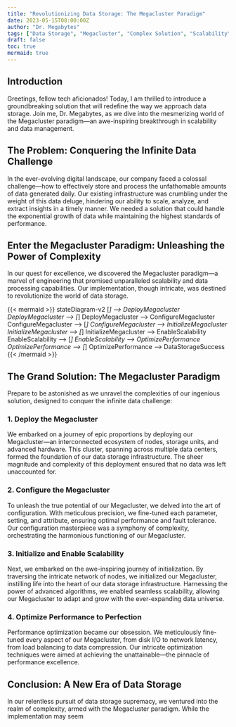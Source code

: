 ```yaml
---
title: "Revolutionizing Data Storage: The Megacluster Paradigm"
date: 2023-05-15T08:00:00Z
author: "Dr. Megabytes"
tags: ["Data Storage", "Megacluster", "Complex Solution", "Scalability"]
draft: false
toc: true
mermaid: true
---
```


## Introduction

Greetings, fellow tech aficionados! Today, I am thrilled to introduce a groundbreaking solution that will redefine the way we approach data storage. Join me, Dr. Megabytes, as we dive into the mesmerizing world of the Megacluster paradigm—an awe-inspiring breakthrough in scalability and data management.

## The Problem: Conquering the Infinite Data Challenge

In the ever-evolving digital landscape, our company faced a colossal challenge—how to effectively store and process the unfathomable amounts of data generated daily. Our existing infrastructure was crumbling under the weight of this data deluge, hindering our ability to scale, analyze, and extract insights in a timely manner. We needed a solution that could handle the exponential growth of data while maintaining the highest standards of performance.

## Enter the Megacluster Paradigm: Unleashing the Power of Complexity

In our quest for excellence, we discovered the Megacluster paradigm—a marvel of engineering that promised unparalleled scalability and data processing capabilities. Our implementation, though intricate, was destined to revolutionize the world of data storage.

{{< mermaid >}}
stateDiagram-v2
    [*] --> DeployMegacluster
    DeployMegacluster --> [*]
    DeployMegacluster --> ConfigureMegacluster
    ConfigureMegacluster --> [*]
    ConfigureMegacluster --> InitializeMegacluster
    InitializeMegacluster --> [*]
    InitializeMegacluster --> EnableScalability
    EnableScalability --> [*]
    EnableScalability --> OptimizePerformance
    OptimizePerformance --> [*]
    OptimizePerformance --> DataStorageSuccess
{{< /mermaid >}}

## The Grand Solution: The Megacluster Paradigm

Prepare to be astonished as we unravel the complexities of our ingenious solution, designed to conquer the infinite data challenge:

### 1. Deploy the Megacluster

We embarked on a journey of epic proportions by deploying our Megacluster—an interconnected ecosystem of nodes, storage units, and advanced hardware. This cluster, spanning across multiple data centers, formed the foundation of our data storage infrastructure. The sheer magnitude and complexity of this deployment ensured that no data was left unaccounted for.

### 2. Configure the Megacluster

To unleash the true potential of our Megacluster, we delved into the art of configuration. With meticulous precision, we fine-tuned each parameter, setting, and attribute, ensuring optimal performance and fault tolerance. Our configuration masterpiece was a symphony of complexity, orchestrating the harmonious functioning of our Megacluster.

### 3. Initialize and Enable Scalability

Next, we embarked on the awe-inspiring journey of initialization. By traversing the intricate network of nodes, we initialized our Megacluster, instilling life into the heart of our data storage infrastructure. Harnessing the power of advanced algorithms, we enabled seamless scalability, allowing our Megacluster to adapt and grow with the ever-expanding data universe.

### 4. Optimize Performance to Perfection

Performance optimization became our obsession. We meticulously fine-tuned every aspect of our Megacluster, from disk I/O to network latency, from load balancing to data compression. Our intricate optimization techniques were aimed at achieving the unattainable—the pinnacle of performance excellence.

## Conclusion: A New Era of Data Storage

In our relentless pursuit of data storage supremacy, we ventured into the realm of complexity, armed with the Megacluster paradigm. While the implementation may seem
